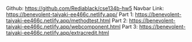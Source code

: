 Github: https://github.com/Rediablack/cse134b-hw5
Navbar Link: https://benevolent-taiyaki-ee466c.netlify.app/
Part 1: https://benevolent-taiyaki-ee466c.netlify.app/methodtest.html
Part 2: https://benevolent-taiyaki-ee466c.netlify.app/webcomponent.html
Part 3: https://benevolent-taiyaki-ee466c.netlify.app/extracredit.html
